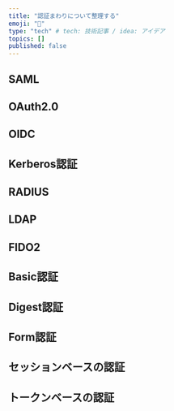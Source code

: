```yaml
---
title: "認証まわりについて整理する"
emoji: "🦔"
type: "tech" # tech: 技術記事 / idea: アイデア
topics: []
published: false
---
```




## SAML

## OAuth2.0

## OIDC

## Kerberos認証

## RADIUS

## LDAP

## FIDO2

## Basic認証

## Digest認証

## Form認証

## セッションベースの認証

## トークンベースの認証
